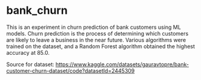 # bank_churn
This is an experiment in churn prediction of bank customers using ML models. Churn prediction is the process of determining which customers are likely to leave a business in the near future. Various algorithms were trained on the dataset, and a Random Forest algorithm obtained the highest accuracy at 85.0.

Source for dataset: https://www.kaggle.com/datasets/gauravtopre/bank-customer-churn-dataset/code?datasetId=2445309
